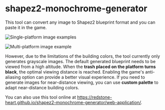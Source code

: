 # shapez2-monochrome-generator

This tool can convert any image to Shapez2 blueprint format and you can paste it in the game.

![Single-platform image examples]()

![Multi-platform image example]()

However, due to the limitations of the building colors, the tool currently only generates grayscale images. The default generated blueprint needs to be viewed from a high altitude. When the **trash placed on the platform turns black**, the optimal viewing distance is reached. Enabling the game's anti-aliasing option can provide a better visual experience. If you need to generate images for near-distance viewing, you can use **custom palette** to adapt near-distance building colors.

You can also use this tool online at <https://redstone-heart.github.io/shapez2-monochrome-generator/web-application/>.
